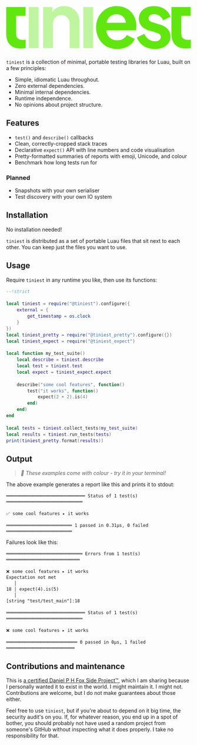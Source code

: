 <h1>
	<img src="github/logo.svg" alt="tiniest">
</h1>

`tiniest` is a collection of minimal, portable testing libraries for Luau,
built on a few principles:

- Simple, idiomatic Luau throughout.
- Zero external dependencies.
- Minimal internal dependencies.
- Runtime independence.
- No opinions about project structure.

## Features

- `test()` and `describe()` callbacks
- Clean, correctly-cropped stack traces
- Declarative `expect()` API with line numbers and code visualisation
- Pretty-formatted summaries of reports with emoji, Unicode, and colour
- Benchmark how long tests run for

### Planned

- Snapshots with your own serialiser
- Test discovery with your own IO system

## Installation

No installation needed!

`tiniest` is distributed as a set of portable Luau files that sit next to each
other. You can keep just the files you want to use.


## Usage

Require `tiniest` in any runtime you like, then use its functions:

```Lua
--!strict

local tiniest = require("@tiniest").configure({
	external = {
		get_timestamp = os.clock
	}
}) 
local tiniest_pretty = require("@tiniest_pretty").configure({})
local tiniest_expect = require("@tiniest_expect")

local function my_test_suite()
	local describe = tiniest.describe
	local test = tiniest.test
	local expect = tiniest_expect.expect

	describe("some cool features", function()
		test("it works", function()
			expect(2 + 2).is(4)
		end)
	end)
end

local tests = tiniest.collect_tests(my_test_suite)
local results = tiniest.run_tests(tests)
print(tiniest_pretty.format(results))
```

## Output

> *🎨 These examples come with colour - try it in your terminal!*

The above example generates a report like this and prints it to stdout:

```
══════════════════════════════ Status of 1 test(s) ═════════════════════════════

✅ some cool features ▸ it works

═════════════════════════ 1 passed in 0.31µs, 0 failed ═════════════════════════
```

Failures look like this:

```
═════════════════════════════ Errors from 1 test(s) ════════════════════════════

❌ some cool features ▸ it works
Expectation not met
   │
18 │ expect(4).is(5)
   │
[string "test/test_main"]:18

══════════════════════════════ Status of 1 test(s) ═════════════════════════════

❌ some cool features ▸ it works

═══════════════════════════ 0 passed in 0µs, 1 failed ══════════════════════════
```

## Contributions and maintenance

This is [a certified Daniel P H Fox Side Project™](https://fluff.blog/2024/04/10/i-dont-want-to-be-a-maintainer.html), which I am sharing because I personally wanted it to exist in the world. I might maintain it. I might not.
Contributions are welcome, but I do not make guarantees about those either.

Feel free to use `tiniest`, but if you're about to depend on it big time, the security audit's on you. If, for whatever reason, you end up in a spot of bother, you should probably not have used a random project from someone's GitHub without inspecting what it does properly. I take no responsibility for that.

